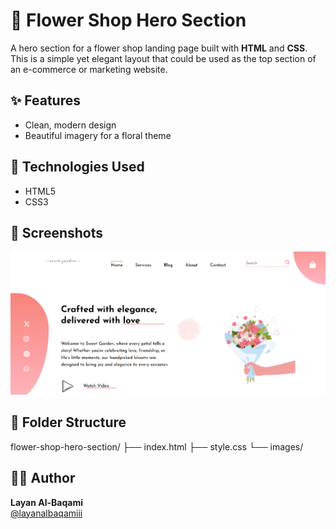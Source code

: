 # 🌸 Flower Shop Hero Section

A hero section for a flower shop landing page built with **HTML** and **CSS**. This is a simple yet elegant layout that could be used as the top section of an e-commerce or marketing website.

## ✨ Features
- Clean, modern design
- Beautiful imagery for a floral theme

## 🔧 Technologies Used
- HTML5
- CSS3 

## 📸 Screenshots
![Screenshot](images/flower1.png) 

## 📁 Folder Structure
flower-shop-hero-section/ 
├── index.html 
├── style.css 
└── images/





## 🧑‍💻 Author
**Layan Al-Baqami**  
[@layanalbaqamiii](https://github.com/layanalbaqamiii)

